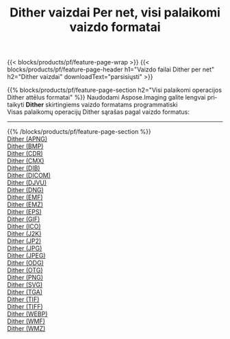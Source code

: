 ﻿---
title: Dither vaizdai Per net, visi palaikomi vaizdo formatai 
weight: 3920
url: /lt/net/dither 
lang: lt
langdirlevel: 2
locales: zh-hans,ja,it,ru,de,es,fr,nl,id,lt,pl,pt,vi,tr,ko,zh-hant,ar,hi,th,sv,cs,uk,he
description: Naudodami Aspose.Imaging galite lengvai sukurti Dither vaizdus per net
---

{{< blocks/products/pf/feature-page-wrap >}}
{{< blocks/products/pf/feature-page-header h1="Vaizdo failai Dither per net" h2="Dither vaizdai" downloadText="parsisiųsti" >}}


{{% blocks/products/pf/feature-page-section  h2="Visi palaikomi operacijos Dither attēlus formatai" %}}
Naudodami Aspose.Imaging galite lengvai pritaikyti **Dither** skirtingiems vaizdo formatams programmatiski
<br/>
Visas palaikomų operacijų Dither sąrašas pagal vaizdo formatus:
<hr/>
{{% /blocks/products/pf/feature-page-section %}}
<div class="container-fluid productfamilypage bg-gray">
    <div class="convertypes bg-gray agp-content section">
        <div class="container">
		<div class="row other-converters">
		    <div class='col-md-2 other-converter remove-lp remove-rp'><a href="/imaging/lt/net/dither/apng" >Dither (APNG)</a></div><div class='col-md-2 other-converter remove-lp remove-rp'><a href="/imaging/lt/net/dither/bmp" >Dither (BMP)</a></div><div class='col-md-2 other-converter remove-lp remove-rp'><a href="/imaging/lt/net/dither/cdr" >Dither (CDR)</a></div><div class='col-md-2 other-converter remove-lp remove-rp'><a href="/imaging/lt/net/dither/cmx" >Dither (CMX)</a></div><div class='col-md-2 other-converter remove-lp remove-rp'><a href="/imaging/lt/net/dither/dib" >Dither (DIB)</a></div><div class='col-md-2 other-converter remove-lp remove-rp'><a href="/imaging/lt/net/dither/dicom" >Dither (DICOM)</a></div><div class='col-md-2 other-converter remove-lp remove-rp'><a href="/imaging/lt/net/dither/djvu" >Dither (DJVU)</a></div><div class='col-md-2 other-converter remove-lp remove-rp'><a href="/imaging/lt/net/dither/dng" >Dither (DNG)</a></div><div class='col-md-2 other-converter remove-lp remove-rp'><a href="/imaging/lt/net/dither/emf" >Dither (EMF)</a></div><div class='col-md-2 other-converter remove-lp remove-rp'><a href="/imaging/lt/net/dither/emz" >Dither (EMZ)</a></div><div class='col-md-2 other-converter remove-lp remove-rp'><a href="/imaging/lt/net/dither/eps" >Dither (EPS)</a></div><div class='col-md-2 other-converter remove-lp remove-rp'><a href="/imaging/lt/net/dither/gif" >Dither (GIF)</a></div><div class='col-md-2 other-converter remove-lp remove-rp'><a href="/imaging/lt/net/dither/ico" >Dither (ICO)</a></div><div class='col-md-2 other-converter remove-lp remove-rp'><a href="/imaging/lt/net/dither/j2k" >Dither (J2K)</a></div><div class='col-md-2 other-converter remove-lp remove-rp'><a href="/imaging/lt/net/dither/jp2" >Dither (JP2)</a></div><div class='col-md-2 other-converter remove-lp remove-rp'><a href="/imaging/lt/net/dither/jpg" >Dither (JPG)</a></div><div class='col-md-2 other-converter remove-lp remove-rp'><a href="/imaging/lt/net/dither/jpeg" >Dither (JPEG)</a></div><div class='col-md-2 other-converter remove-lp remove-rp'><a href="/imaging/lt/net/dither/odg" >Dither (ODG)</a></div><div class='col-md-2 other-converter remove-lp remove-rp'><a href="/imaging/lt/net/dither/otg" >Dither (OTG)</a></div><div class='col-md-2 other-converter remove-lp remove-rp'><a href="/imaging/lt/net/dither/png" >Dither (PNG)</a></div><div class='col-md-2 other-converter remove-lp remove-rp'><a href="/imaging/lt/net/dither/svg" >Dither (SVG)</a></div><div class='col-md-2 other-converter remove-lp remove-rp'><a href="/imaging/lt/net/dither/tga" >Dither (TGA)</a></div><div class='col-md-2 other-converter remove-lp remove-rp'><a href="/imaging/lt/net/dither/tif" >Dither (TIF)</a></div><div class='col-md-2 other-converter remove-lp remove-rp'><a href="/imaging/lt/net/dither/tiff" >Dither (TIFF)</a></div><div class='col-md-2 other-converter remove-lp remove-rp'><a href="/imaging/lt/net/dither/webp" >Dither (WEBP)</a></div><div class='col-md-2 other-converter remove-lp remove-rp'><a href="/imaging/lt/net/dither/wmf" >Dither (WMF)</a></div><div class='col-md-2 other-converter remove-lp remove-rp'><a href="/imaging/lt/net/dither/wmz" >Dither (WMZ)</a></div>
                </div>
        </div>
    </div>
</div>
<br/>


